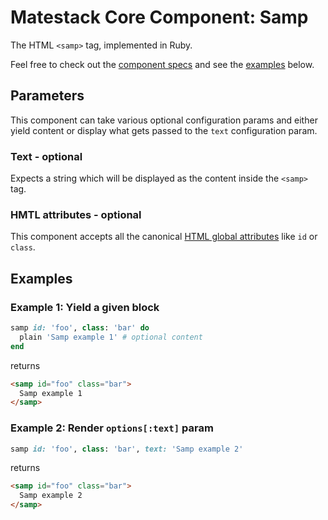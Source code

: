 # Matestack Core Component: Samp

The HTML `<samp>` tag, implemented in Ruby.

Feel free to check out the [component specs](/spec/usage/components/samp_spec.rb) and see the [examples](#examples) below.

## Parameters
This component can take various optional configuration params and either yield content or display what gets passed to the `text` configuration param.

### Text - optional
Expects a string which will be displayed as the content inside the `<samp>` tag.

### HMTL attributes - optional
This component accepts all the canonical [HTML global attributes](https://www.w3schools.com/tags/ref_standardattributes.asp) like `id` or `class`.

## Examples

### Example 1: Yield a given block

```ruby
samp id: 'foo', class: 'bar' do
  plain 'Samp example 1' # optional content
end
```

returns

```html
<samp id="foo" class="bar">
  Samp example 1
</samp>
```

### Example 2: Render `options[:text]` param

```ruby
samp id: 'foo', class: 'bar', text: 'Samp example 2'
```

returns

```html
<samp id="foo" class="bar">
  Samp example 2
</samp>
```
